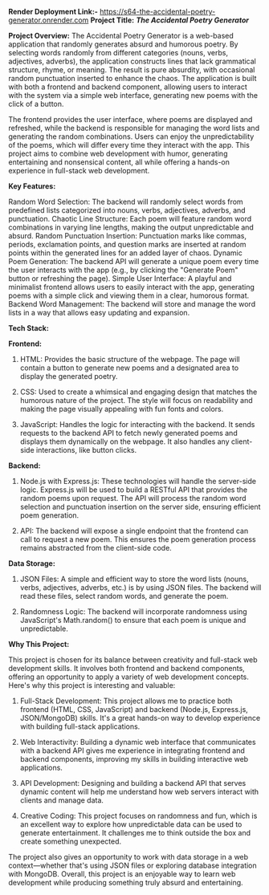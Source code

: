 **Render Deployment Link:-** https://s64-the-accidental-poetry-generator.onrender.com
**Project Title:**
***The Accidental Poetry Generator***

**Project Overview:**
The Accidental Poetry Generator is a web-based application that randomly generates absurd and humorous poetry. By selecting words randomly from different categories (nouns, verbs, adjectives, adverbs), the application constructs lines that lack grammatical structure, rhyme, or meaning. The result is pure absurdity, with occasional random punctuation inserted to enhance the chaos. The application is built with both a frontend and backend component, allowing users to interact with the system via a simple web interface, generating new poems with the click of a button.

The frontend provides the user interface, where poems are displayed and refreshed, while the backend is responsible for managing the word lists and generating the random combinations. Users can enjoy the unpredictability of the poems, which will differ every time they interact with the app. This project aims to combine web development with humor, generating entertaining and nonsensical content, all while offering a hands-on experience in full-stack web development.

**Key Features:**

Random Word Selection: The backend will randomly select words from predefined lists categorized into nouns, verbs, adjectives, adverbs, and punctuation.
Chaotic Line Structure: Each poem will feature random word combinations in varying line lengths, making the output unpredictable and absurd.
Random Punctuation Insertion: Punctuation marks like commas, periods, exclamation points, and question marks are inserted at random points within the generated lines for an added layer of chaos.
Dynamic Poem Generation: The backend API will generate a unique poem every time the user interacts with the app (e.g., by clicking the "Generate Poem" button or refreshing the page).
Simple User Interface: A playful and minimalist frontend allows users to easily interact with the app, generating poems with a simple click and viewing them in a clear, humorous format.
Backend Word Management: The backend will store and manage the word lists in a way that allows easy updating and expansion.

**Tech Stack:**

**Frontend:**

1. HTML: Provides the basic structure of the webpage. The page will contain a button to generate new poems and a designated area to display the generated poetry.

2. CSS: Used to create a whimsical and engaging design that matches the humorous nature of the project. The style will focus on readability and making the page visually appealing with fun fonts and colors.

3. JavaScript: Handles the logic for interacting with the backend. It sends requests to the backend API to fetch newly generated poems and displays them dynamically on the webpage. It also handles any client-side interactions, like button clicks.

**Backend:**

1. Node.js with Express.js: These technologies will handle the server-side logic. Express.js will be used to build a RESTful API that provides the random poems upon request. The API will process the random word selection and punctuation insertion on the server side, ensuring efficient poem generation.

2. API: The backend will expose a single endpoint that the frontend can call to request a new poem. This ensures the poem generation process remains abstracted from the client-side code.

**Data Storage:**

1. JSON Files: A simple and efficient way to store the word lists (nouns, verbs, adjectives, adverbs, etc.) is by using JSON files. The backend will read these files, select random words, and generate the poem.

2. Randomness Logic: The backend will incorporate randomness using JavaScript's Math.random() to ensure that each poem is unique and unpredictable.

**Why This Project:**

This project is chosen for its balance between creativity and full-stack web development skills. It involves both frontend and backend components, offering an opportunity to apply a variety of web development concepts. Here's why this project is interesting and valuable:

1. Full-Stack Development: This project allows me to practice both frontend (HTML, CSS, JavaScript) and backend (Node.js, Express.js, JSON/MongoDB) skills. It's a great hands-on way to develop experience with building full-stack applications.

2. Web Interactivity: Building a dynamic web interface that communicates with a backend API gives me experience in integrating frontend and backend components, improving my skills in building interactive web applications.

3. API Development: Designing and building a backend API that serves dynamic content will help me understand how web servers interact with clients and manage data.

4. Creative Coding: This project focuses on randomness and fun, which is an excellent way to explore how unpredictable data can be used to generate entertainment. It challenges me to think outside the box and create something unexpected.

The project also gives an opportunity to work with data storage in a web context—whether that's using JSON files or exploring database integration with MongoDB. Overall, this project is an enjoyable way to learn web development while producing something truly absurd and entertaining.
